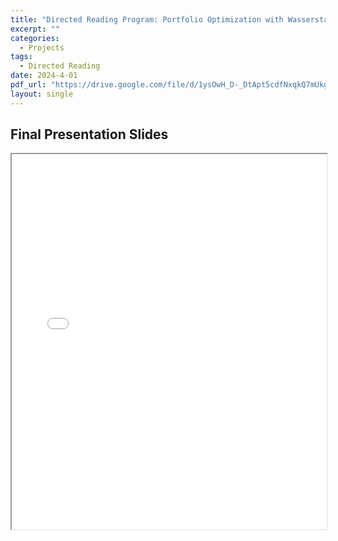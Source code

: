```yaml
---
title: "Directed Reading Program: Portfolio Optimization with Wasserstain Distances"
excerpt: ""
categories:
  - Projects
tags:
  - Directed Reading
date: 2024-4-01
pdf_url: "https://drive.google.com/file/d/1ysOwH_D-_DtApt5cdfNxqkQ7mUkgXEpc/view?usp=sharing"
layout: single
---
```


## Final Presentation Slides
<iframe src="_portfolio/portfolio_pdfs/DRP_Fall_2023_Optimal_Transport.pdf" width="100%" height="600px"></iframe>

